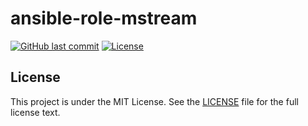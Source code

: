 # ansible-role-mstream

[![GitHub last commit](https://img.shields.io/github/last-commit/ursinn/ansible-role-mstream?logo=github&style=for-the-badge)](https://github.com/ursinn/ansible-role-mstream/commits)
[![License](https://img.shields.io/github/license/ursinn/ansible-role-mstream?style=for-the-badge)](https://github.com/ursinn/ansible-role-mstream/blob/main/LICENSE)

## License

This project is under the MIT License. See the [LICENSE](https://github.com/ursinn/ansible-role-mstream/blob/main/LICENSE) file for the full license text.
